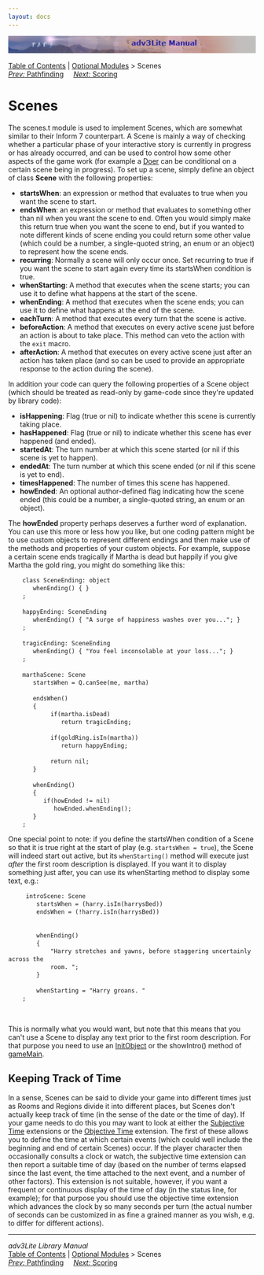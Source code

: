 ```yaml
---
layout: docs
---
```



<img src="topbar.jpg" data-border="0" />





<a href="toc.html" class="nav">Table of Contents</a> \|
<a href="optional.html" class="nav">Optional Modules</a> \> Scenes  
<span class="navnp"><a href="hint.html" class="nav"><em>Prev:</em> Pathfinding</a>
    <a href="score.html" class="nav"><em>Next:</em> Scoring</a>    
</span>





# Scenes

The scenes.t module is used to implement Scenes, which are somewhat
similar to their Inform 7 counterpart. A Scene is mainly a way of
checking whether a particular phase of your interactive story is
currently in progress or has already occurred, and can be used to
control how some other aspects of the game work (for example a
[Doer](doer) can be conditional on a certain scene being in progress).
To set up a scene, simply define an object of class **Scene** with the
following properties:

- **startsWhen**: an expression or method that evaluates to true when
  you want the scene to start.
- **endsWhen**: an expression or method that evaluates to something
  other than nil when you want the scene to end. Often you would simply
  make this return true when you want the scene to end, but if you
  wanted to note different kinds of scene ending you could return some
  other value (which could be a number, a single-quoted string, an enum
  or an object) to represent how the scene ends.
- **recurring**: Normally a scene will only occur once. Set recurring to
  true if you want the scene to start again every time its startsWhen
  condition is true.
- **whenStarting**: A method that executes when the scene starts; you
  can use it to define what happens at the start of the scene.
- **whenEnding**: A method that executes when the scene ends; you can
  use it to define what happens at the end of the scene.
- **eachTurn**: A method that executes every turn that the scene is
  active.
- **beforeAction**: A method that executes on every active scene just
  before an action is about to take place. This method can veto the
  action with the `exit` macro.
- **afterAction**: A method that executes on every active scene just
  after an action has taken place (and so can be used to provide an
  appropriate response to the action during the scene).

In addition your code can query the following properties of a Scene
object (which should be treated as read-only by game-code since they're
updated by library code):

- **isHappening**: Flag (true or nil) to indicate whether this scene is
  currently taking place.
- **hasHappened**: Flag (true or nil) to indicate whether this scene has
  ever happened (and ended).
- **startedAt**: The turn number at which this scene started (or nil if
  this scene is yet to happen).
- **endedAt**: The turn number at which this scene ended (or nil if this
  scene is yet to end).
- **timesHappened**: The number of times this scene has happened.
- **howEnded**: An optional author-defined flag indicating how the scene
  ended (this could be a number, a single-quoted string, an enum or an
  object).

The **howEnded** property perhaps deserves a further word of
explanation. You can use this more or less how you like, but one coding
pattern might be to use custom objects to represent different endings
and then make use of the methods and properties of your custom objects.
For example, suppose a certain scene ends tragically if Martha is dead
but happily if you give Martha the gold ring, you might do something
like this:

```
    class SceneEnding: object
       whenEnding() { }
    ;

    happyEnding: SceneEnding
       whenEnding() { "A surge of happiness washes over you..."; }
    ;

    tragicEnding: SceneEnding
       whenEnding() { "You feel inconsolable at your loss..."; }
    ;

    marthaScene: Scene
       startsWhen = Q.canSee(me, martha)
       
       endsWhen()
       {
            if(martha.isDead)
               return tragicEnding;
             
            if(goldRing.isIn(martha))
               return happyEnding;
             
            return nil;      
       }
       
       whenEnding() 
       {
          if(howEnded != nil)
             howEnded.whenEnding();
       }
    ;
```

One special point to note: if you define the startsWhen condition of a
Scene so that it is true right at the start of play (e.g.
`startsWhen = true`), the Scene will indeed
start out active, but its `whenStarting()`
method will execute just *after* the first room description is
displayed. If you want it to display something just after, you can use
its whenStarting method to display some text, e.g.:

```
     introScene: Scene
        startsWhen = (harry.isIn(harrysBed))
        endsWhen = (!harry.isIn(harrysBed))
        
        
        whenEnding()
        {
            "Harry stretches and yawns, before staggering uncertainly across the
            room. ";
        }
       
        whenStarting = "Harry groans. "    
    ;
     
     
```

This is normally what you would want, but note that this means that you
can't use a Scene to display any text prior to the first room
description. For that purpose you need to use an
[InitObject](beginning.html#tenses) or the showIntro() method of
[gameMain](beginning.html#gamemain).

  

## Keeping Track of <span id="time_idx">Time</span>

In a sense, Scenes can be said to divide your game into different times
just as Rooms and Regions divide it into different places, but Scenes
don't actually keep track of time (in the sense of the date or the time
of day). If your game needs to do this you may want to look at either
the [Subjective Time](../../extensions/docs/subtime.html) extensions or
the [Objective Time](../../extensions/docs/objtime.html) extension. The
first of these allows you to define the time at which certain events
(which could well include the beginning and end of certain Scenes)
occur. If the player character then occasionally consults a clock or
watch, the subjective time extension can then report a suitable time of
day (based on the number of terms elapsed since the last event, the time
attached to the next event, and a number of other factors). This
extension is not suitable, however, if you want a frequent or continuous
display of the time of day (in the status line, for example); for that
purpose you should use the objective time extension which advances the
clock by so many seconds per turn (the actual number of seconds can be
customized in as fine a grained manner as you wish, e.g. to differ for
different actions).

------------------------------------------------------------------------



*adv3Lite Library Manual*  
<a href="toc.html" class="nav">Table of Contents</a> \|
<a href="optional.html" class="nav">Optional Modules</a> \> Scenes  
<span class="navnp"><a href="pathfind.html" class="nav"><em>Prev:</em> Pathfinding</a>
    <a href="score.html" class="nav"><em>Next:</em> Scoring</a>    
</span>




